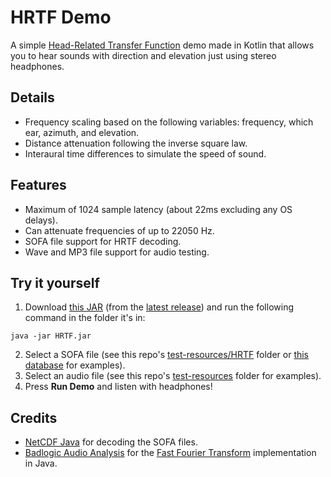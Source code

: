 # HRTF Demo
A simple [Head-Related Transfer Function](https://en.wikipedia.org/wiki/Head-related_transfer_function) demo made in Kotlin that allows you to hear sounds with direction and elevation just using stereo headphones.

## Details
* Frequency scaling based on the following variables: frequency, which ear, azimuth, and elevation.
* Distance attenuation following the inverse square law.
* Interaural time differences to simulate the speed of sound.

## Features
* Maximum of 1024 sample latency (about 22ms excluding any OS delays).
* Can attenuate frequencies of up to 22050 Hz.
* SOFA file support for HRTF decoding.
* Wave and MP3 file support for audio testing.

## Try it yourself
1. Download [this JAR](https://github.com/matt-mekha/HRTF/releases/download/v0.1.0/HRTF.jar) (from the [latest release](https://github.com/matt-mekha/HRTF/releases/latest)) and run the following command in the folder it's in:
```
java -jar HRTF.jar
```
2. Select a SOFA file (see this repo's [test-resources/HRTF](test-resources/HRTF) folder or [this database](http://sofacoustics.org/data/database/) for examples).
3. Select an audio file (see this repo's [test-resources](test-resources) folder for examples).
4. Press **Run Demo** and listen with headphones!

## Credits
* [NetCDF Java](https://www.unidata.ucar.edu/software/netcdf-java/) for decoding the SOFA files.
* [Badlogic Audio Analysis](https://github.com/Uriopass/audio-analysis) for the [Fast Fourier Transform](https://en.wikipedia.org/wiki/Fast_Fourier_transform) implementation in Java.
